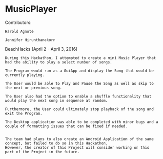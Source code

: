 # MusicPlayer

Contributors:

	Harold Agnote
	
	Jennifer Hirunthanakorn

BeachHacks  (April 2 - April 3, 2016)

	During this Hackathon, I attempted to create a mini Music Player that had the ability to play a select number of songs.

	The Program would run as a GuiApp and display the Song that would be currently playing.

	The User would be able to Play and Pause the Song as well as skip to the next or previous song.

	The User also had the option to enable a shuffle functionality that would play the next song in sequence at random.

	Furthermore, the User could ultimately stop playback of the song and exit the Program.

	The Desktop application was able to be completed with minor bugs and a couple of formatting issues that can be fixed if needed.


	The team had plans to also create an Android Application of the same concept, but failed to do so in this Hackathon.
	However, the creator of this Project will consider working on this part of the Project in the future.
